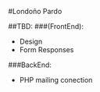 #Londoño Pardo

##TBD: 
###(FrontEnd):
- Design
- Form Responses

###BackEnd:
- PHP mailing conection
